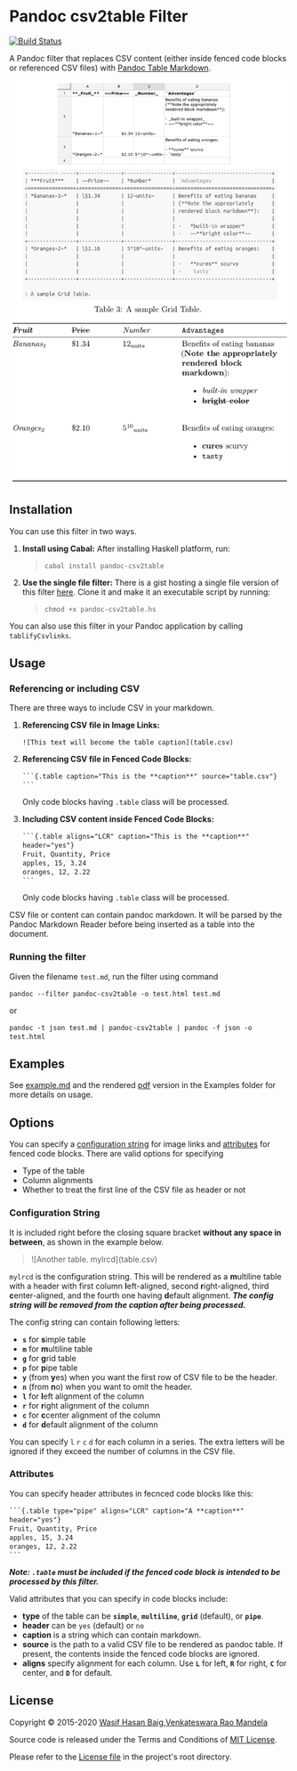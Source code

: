 # Pandoc csv2table Filter

[![Build Status](https://travis-ci.org/vmandela/pandoc-csv2table.svg?branch=master)](https://travis-ci.org/vmandela/pandoc-csv2table)

A Pandoc filter that replaces CSV content (either inside fenced code blocks or referenced CSV files) with
[Pandoc Table Markdown][tables].

![A CSV file rendered to Markdown and PDF][png]

[png]: Examples/demo.png

## Installation

You can use this filter in two ways.

1.  **Install using Cabal:** After installing Haskell platform, run:

    > ```
    > cabal install pandoc-csv2table
    > ```
    
2.  **Use the single file filter:** There is a gist hosting a single file
    version of this filter [here][gist]. Clone it and make it an executable script by
    running:
    
    > ```
    > chmod +x pandoc-csv2table.hs
    > ```
    
[gist]: https://gist.github.com/baig/b69e3146251bd90d12e7

You can also use this filter in your Pandoc application by calling
`tablifyCsvlinks`.

## Usage

### Referencing or including CSV

There are three ways to include CSV in your markdown.

1.  **Referencing CSV file in Image Links:**

    ```
    ![This text will become the table caption](table.csv)
    ```
    
2.  **Referencing CSV file in Fenced Code Blocks:**
    
        ```{.table caption="This is the **caption**" source="table.csv"}  
        ```
    
    Only code blocks having `.table` class will be processed.
    
3.  **Including CSV content inside Fenced Code Blocks:**

        ```{.table aligns="LCR" caption="This is the **caption**" header="yes"}  
        Fruit, Quantity, Price  
        apples, 15, 3.24  
        oranges, 12, 2.22  
        ```

    Only code blocks having `.table` class will be processed.

CSV file or content can contain pandoc markdown. It will be parsed by the Pandoc Markdown
Reader before being inserted as a table into the document.

### Running the filter

Given the filename `test.md`, run the filter using command

    pandoc --filter pandoc-csv2table -o test.html test.md

or

    pandoc -t json test.md | pandoc-csv2table | pandoc -f json -o test.html

## Examples

See [example.md][md] and the rendered [pdf][] version in the Examples folder
for more details on usage.

[md]: Examples/example.md
[pdf]: Examples/example.pdf

## Options

You can specify a [configuration string][cfg] for image links and
[attributes][atr] for fenced code blocks. There are valid options for specifying

-   Type of the table
-   Column alignments
-   Whether to treat the first line of the CSV file as header or not

[cfg]: README.md#configuration-string
[atr]: README.md#attributes

### Configuration String

It is included right before the closing square bracket **without any space in
between**, as shown in the example below.

> \!\[Another table. mylrcd](table.csv)

`mylrcd` is the configuration string.
This will be rendered as a **m**ultiline table with a header with first column
**l**eft-aligned, second **r**ight-aligned, third **c**enter-aligned, and the
fourth one having **d**efault alignment.
***The config string will be removed from the caption after being processed.***

The config string can contain following letters:

-   **`s`** for **s**imple table
-   **`m`** for **m**ultiline table
-   **`g`** for **g**rid table
-   **`p`** for **p**ipe table
-   **`y`** (from **y**es) when you want the first row of CSV file to be the
    header.
-   **`n`** (from **n**o) when you want to omit the header.
-   **`l`** for **l**eft alignment of the column
-   **`r`** for **r**ight alignment of the column
-   **`c`** for **c**center alignment of the column
-   **`d`** for **d**efault alignment of the column

You can specify `l` `r` `c` `d` for each column in a series.
The extra letters will be ignored if they exceed the number of columns in the
CSV file.

### Attributes

You can specify header attributes in fecnced code blocks like this:

    ```{.table type="pipe" aligns="LCR" caption="A **caption**" header="yes"}  
    Fruit, Quantity, Price  
    apples, 15, 3.24  
    oranges, 12, 2.22  
    ```

***Note: `.table` must be included if the fenced code block is intended to be
processed by this filter.***

Valid attributes that you can specify in code blocks include:

-   **type** of the table can be **`simple`**, **`multiline`**,
    **`grid`** (default), or **`pipe`**.
-   **header** can be `yes` (default) or `no`
-   **caption** is a string which can contain markdown.
-   **source** is the path to a valid CSV file to be rendered as pandoc table.
    If present, the contents inside the fenced code blocks are ignored.
-   **aligns** specify alignment for each column. Use **`L`** for left, **`R`**
    for right, **`C`** for center, and **`D`** for default.

## License

Copyright &copy; 2015-2020 [Wasif Hasan Baig](https://twitter.com/_wbaig),[Venkateswara Rao Mandela](https://vmandela.com)

Source code is released under the Terms and Conditions of [MIT License](http://opensource.org/licenses/MIT).

Please refer to the [License file][license] in the project's root directory.

[license]: LICENSE
[tables]: http://pandoc.org/README.html#tables
